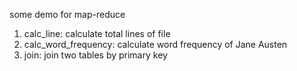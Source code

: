 some demo for map-reduce 

1. calc_line: calculate total lines of file
2. calc_word_frequency: calculate word frequency of Jane Austen
3. join: join two tables by primary key
